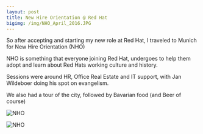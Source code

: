 ```yaml
---
layout: post
title: New Hire Orientation @ Red Hat
bigimg: /img/NHO_April_2016.JPG
---
```


So after accepting and starting my new role at Red Hat, I traveled to Munich for New Hire Orientation (NHO)

NHO is something that everyone joining Red Hat, undergoes to help them adopt and learn about Red Hats working culture and history.

Sessions were around HR, Office Real Estate and IT support, with Jan Wildeboer doing his spot on evangelism.   

We also had a tour of the city, followed by Bavarian food (and Beer of course)

![NHO](https://raw.githubusercontent.com/lukehinds/lukehinds.github.io/master/img/Munich1.jpg)

![NHO](https://raw.githubusercontent.com/lukehinds/lukehinds.github.io/master/img/Munich2.jpg)
